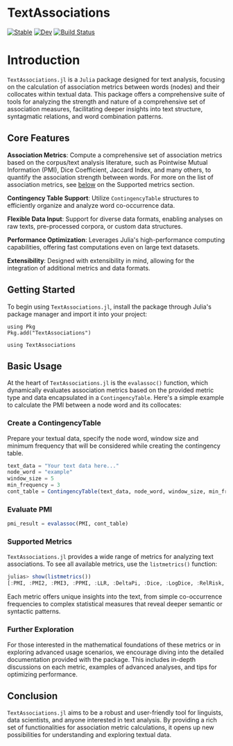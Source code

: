 # TextAssociations

[![Stable](https://img.shields.io/badge/docs-stable-blue.svg)](https://atantos.github.io/TextAssociations.jl/stable/)
[![Dev](https://img.shields.io/badge/docs-dev-blue.svg)](https://atantos.github.io/TextAssociations.jl/dev/)
[![Build Status](https://github.com/atantos/TextAssociations.jl/actions/workflows/CI.yml/badge.svg?branch=main)](https://github.com/atantos/TextAssociations.jl/actions/workflows/CI.yml?query=branch%3Amain)

# Introduction

`TextAssociations.jl` is a `Julia` package designed for text analysis, focusing on the calculation of association metrics between words (nodes) and their collocates within textual data. This package offers a comprehensive suite of tools for analyzing the strength and nature of a comprehensive set of association measures, facilitating deeper insights into text structure, syntagmatic relations, and word combination patterns.

## Core Features

**Association Metrics**: Compute a comprehensive set of association metrics based on the corpus/text analysis literature, such as Pointwise Mutual Information (PMI), Dice Coefficient, Jaccard Index, and many others, to quantify the association strength between words. For more on the list of association metrics, see [below](#supported-metrics) on the Supported metrics section.

**Contingency Table Support**: Utilize `ContingencyTable` structures to efficiently organize and analyze word co-occurrence data.

**Flexible Data Input**: Support for diverse data formats, enabling analyses on raw texts, pre-processed corpora, or custom data structures.

**Performance Optimization**: Leverages Julia's high-performance computing capabilities, offering fast computations even on large text datasets.

**Extensibility**: Designed with extensibility in mind, allowing for the integration of additional metrics and data formats.

## Getting Started

To begin using `TextAssociations.jl`, install the package through Julia's package manager and import it into your project:

```
using Pkg
Pkg.add("TextAssociations")

using TextAssociations
```

## Basic Usage

At the heart of `TextAssociations.jl` is the `evalassoc()` function, which dynamically evaluates association metrics based on the provided metric type and data encapsulated in a `ContingencyTable`. Here's a simple example to calculate the PMI between a node word and its collocates:

### Create a ContingencyTable

Prepare your textual data, specify the node word, window size and minimum frequency that will be considered while creating the contingency table.


```julia
text_data = "Your text data here..."
node_word = "example"
window_size = 5
min_frequency = 3
cont_table = ContingencyTable(text_data, node_word, window_size, min_frequency)
```

### Evaluate PMI

```julia
pmi_result = evalassoc(PMI, cont_table)
```

### Supported Metrics

`TextAssociations.jl` provides a wide range of metrics for analyzing text associations. To see all available metrics, use the `listmetrics()` function:

```julia
julias> show(listmetrics())
[:PMI, :PMI2, :PMI3, :PPMI, :LLR, :DeltaPi, :Dice, :LogDice, :RelRisk, :LogRelRisk, :RiskDiff, :AttrRisk, :OddsRatio, :LogRatio, :LogOddsRatio, :JaccardIndex, :OchiaiIndex, :OchiaiCoef, :PiatetskyShapiro, :YuleQ, :YuleY, :PhiCoef, :CramersV, :TschuprowT, :ContCoef, :CosineSim, :OverlapCoef, :KulczynskiSim, :TanimotoCoef, :GoodmanKruskalIndex, :GowerCoef, :CzekanowskiDiceCoef, :SorgenfreyIndex, :MountfordCoef, :SokalSneathIndex, :RogersTanimotoCoef, :SokalmMchenerCoef, :Tscore, :Zscore, :ChiSquare, :FisherExactTest]
```

Each metric offers unique insights into the text, from simple co-occurrence frequencies to complex statistical measures that reveal deeper semantic or syntactic patterns.

### Further Exploration

For those interested in the mathematical foundations of these metrics or in exploring advanced usage scenarios, we encourage diving into the detailed documentation provided with the package. This includes in-depth discussions on each metric, examples of advanced analyses, and tips for optimizing performance.

## Conclusion

`TextAssociations.jl` aims to be a robust and user-friendly tool for linguists, data scientists, and anyone interested in text analysis. By providing a rich set of functionalities for association metric calculations, it opens up new possibilities for understanding and exploring textual data.
